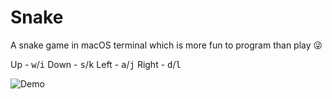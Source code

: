 # Snake

A snake game in macOS terminal which is more fun to program than play :stuck_out_tongue_winking_eye:

Up - <kbd>w</kbd>/<kbd>i</kbd>
Down - <kbd>s</kbd>/<kbd>k</kbd>
Left - <kbd>a</kbd>/<kbd>j</kbd>
Right - <kbd>d</kbd>/<kbd>l</kbd>

![Demo](https://media.giphy.com/media/3PAMPYqY4CY4kk6ccN/giphy.gif)
